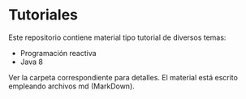 # Tutoriales
Este repositorio contiene material tipo tutorial de diversos temas:
* Programación reactiva
* Java 8

Ver la carpeta correspondiente para detalles.  El material está escrito empleando archivos md  (MarkDown).


<!--stackedit_data:
eyJoaXN0b3J5IjpbLTY5MzU2OTUxOV19
-->